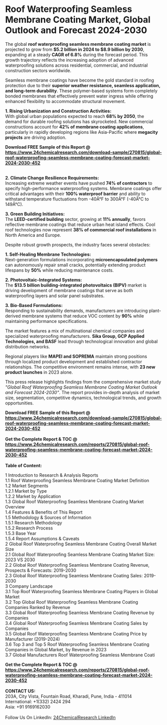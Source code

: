 <h1>Roof Waterproofing Seamless Membrane Coating Market, Global Outlook and Forecast 2024-2030</h1><p>The global <strong>roof waterproofing seamless membrane coating market</strong> is projected to grow from <strong>$5.2 billion in 2024 to $8.9 billion by 2030</strong>, expanding at a steady <strong>CAGR of 6.8%</strong> during the forecast period. This growth trajectory reflects the increasing adoption of advanced waterproofing solutions across residential, commercial, and industrial construction sectors worldwide.</p><p>Seamless membrane coatings have become the gold standard in roofing protection due to their <strong>superior weather resistance, seamless application, and long-term durability</strong>. These polymer-based systems form completely bonded membranes that effectively prevent water ingress while offering enhanced flexibility to accommodate structural movement.</p><p><strong>1. Rising Urbanization and Construction Activities:</strong><br>
With global urban populations expected to reach <strong>68% by 2050</strong>, the demand for durable roofing solutions has skyrocketed. New commercial constructions account for <strong>42% of membrane coating applications</strong>, particularly in rapidly developing regions like Asia-Pacific where <strong>megacity projects</strong> are driving adoption.</p><div><b>Download FREE Sample of this Report @ 
            <a href="https://www.24chemicalresearch.com/download-sample/270815/global-roof-waterproofing-seamless-membrane-coating-forecast-market-2024-2030-452">
            https://www.24chemicalresearch.com/download-sample/270815/global-roof-waterproofing-seamless-membrane-coating-forecast-market-2024-2030-452</a></b></div><br><p><strong>2. Climate Change Resilience Requirements:</strong><br>
Increasing extreme weather events have pushed <strong>74% of contractors</strong> to specify high-performance waterproofing systems. Membrane coatings offer critical advantages with their <strong>100% waterproof barrier</strong> and ability to withstand temperature fluctuations from -40Â°F to 300Â°F (-40Â°C to 149Â°C).</p><p><strong>3. Green Building Initiatives:</strong><br>
The <strong>LEED-certified building</strong> sector, growing at <strong>11% annually</strong>, favors reflective membrane coatings that reduce urban heat island effects. Cool roof technologies now represent <strong>38% of commercial roof installations</strong> in North America and Europe.</p><p>Despite robust growth prospects, the industry faces several obstacles:</p><p><strong>1. Self-Healing Membrane Technologies:</strong><br>
Next-generation formulations incorporating <strong>microencapsulated polymers</strong> can autonomously repair small cracks, potentially extending product lifespans by <strong>50%</strong> while reducing maintenance costs.</p><p><strong>2. Photovoltaic-Integrated Systems:</strong><br>
The <strong>$13.5 billion building-integrated photovoltaics (BIPV)</strong> market is driving development of membrane coatings that serve as both waterproofing layers and solar panel substrates.</p><p><strong>3. Bio-Based Formulations:</strong><br>
Responding to sustainability demands, manufacturers are introducing plant-derived membrane systems that reduce VOC content by <strong>90%</strong> while maintaining performance specifications.</p><p>The market features a mix of multinational chemical companies and specialized waterproofing manufacturers. <strong>Sika Group, GCP Applied Technologies, and BASF</strong> lead through technological innovation and global distribution networks.</p><p>Regional players like <strong>MAPEI and SOPREMA</strong> maintain strong positions through localized product development and established contractor relationships. The competitive environment remains intense, with <strong>23 new product launches</strong> in 2023 alone.</p><p>This press release highlights findings from the comprehensive market study <em>"Global Roof Waterproofing Seamless Membrane Coating Market Outlook and Forecast 2024-2030"</em>. The report provides in-depth analysis of market size, segmentation, competitive dynamics, technological trends, and growth opportunities.</p><div><b>Download FREE Sample of this Report @ 
            <a href="https://www.24chemicalresearch.com/download-sample/270815/global-roof-waterproofing-seamless-membrane-coating-forecast-market-2024-2030-452">
            https://www.24chemicalresearch.com/download-sample/270815/global-roof-waterproofing-seamless-membrane-coating-forecast-market-2024-2030-452</a></b></div><br><div><b>Get the Complete Report & TOC @ 
            <a href="https://www.24chemicalresearch.com/reports/270815/global-roof-waterproofing-seamless-membrane-coating-forecast-market-2024-2030-452">
            https://www.24chemicalresearch.com/reports/270815/global-roof-waterproofing-seamless-membrane-coating-forecast-market-2024-2030-452</a></b></div><br>
            <b>Table of Content:</b><p>1 Introduction to Research & Analysis Reports<br />
    1.1 Roof Waterproofing Seamless Membrane Coating Market Definition<br />
    1.2 Market Segments<br />
        1.2.1 Market by Type<br />
        1.2.2 Market by Application<br />
    1.3 Global Roof Waterproofing Seamless Membrane Coating Market Overview<br />
    1.4 Features & Benefits of This Report<br />
    1.5 Methodology & Sources of Information<br />
        1.5.1 Research Methodology<br />
        1.5.2 Research Process<br />
        1.5.3 Base Year<br />
        1.5.4 Report Assumptions & Caveats<br />
2 Global Roof Waterproofing Seamless Membrane Coating Overall Market Size<br />
    2.1 Global Roof Waterproofing Seamless Membrane Coating Market Size: 2023 VS 2030<br />
    2.2 Global Roof Waterproofing Seamless Membrane Coating Revenue, Prospects & Forecasts: 2019-2030<br />
    2.3 Global Roof Waterproofing Seamless Membrane Coating Sales: 2019-2030<br />
3 Company Landscape<br />
    3.1 Top Roof Waterproofing Seamless Membrane Coating Players in Global Market<br />
    3.2 Top Global Roof Waterproofing Seamless Membrane Coating Companies Ranked by Revenue<br />
    3.3 Global Roof Waterproofing Seamless Membrane Coating Revenue by Companies<br />
    3.4 Global Roof Waterproofing Seamless Membrane Coating Sales by Companies<br />
    3.5 Global Roof Waterproofing Seamless Membrane Coating Price by Manufacturer (2019-2024)<br />
    3.6 Top 3 and Top 5 Roof Waterproofing Seamless Membrane Coating Companies in Global Market, by Revenue in 2023<br />
    3.7 Global Manufacturers Roof Waterproofing Seamless Membrane Coati</p><div><b>Get the Complete Report & TOC @ 
            <a href="https://www.24chemicalresearch.com/reports/270815/global-roof-waterproofing-seamless-membrane-coating-forecast-market-2024-2030-452">
            https://www.24chemicalresearch.com/reports/270815/global-roof-waterproofing-seamless-membrane-coating-forecast-market-2024-2030-452</a></b></div><br><b>CONTACT US:</b><br>
            203A, City Vista, Fountain Road, Kharadi, Pune, India - 411014<br>
            International: +1(332) 2424 294<br>
            Asia: +91 9169162030 <br><br>
            Follow Us On LinkedIn: <a href="https://www.linkedin.com/company/24chemicalresearch/">24ChemicalResearch LinkedIn</a>